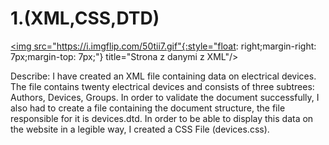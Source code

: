 # 1.(XML,CSS,DTD)


<a href="https://imgflip.com/gif/50tii7"><img src="https://i.imgflip.com/50tii7.gif"{:style="float: right;margin-right: 7px;margin-top: 7px;"} title="Strona z danymi z XML"/></a>

Describe:
I have created an XML file containing data on electrical devices. The file contains twenty electrical devices and consists of three subtrees: Authors, Devices, Groups.
In order to validate the document successfully, I also had to create a file containing the document structure, the file responsible for it is devices.dtd.
In order to be able to display this data on the website in a legible way, I created a CSS File (devices.css). 
